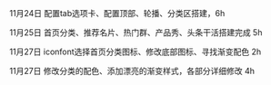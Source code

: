 11月24日 配置tab选项卡、配置顶部、轮播、分类区搭建，6h

11月25日 首页分类、推荐名片、热门群、产品秀、头条干活搭建完成 5h

11月27日 iconfont选择首页分类图标、修改底部图标、寻找渐变配色 2h

11月27日 修改分类的配色、添加漂亮的渐变样式，各部分详细修改 4h
